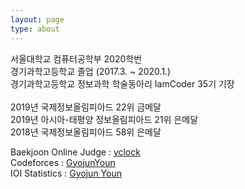 ```yaml
---
layout: page
type: about
---
```


<p>
  서울대학교 컴퓨터공학부 2020학번<br>
  경기과학고등학교 졸업 (2017.3. ~ 2020.1.)<br>
  경기과학고등학교 정보과학 학술동아리 IamCoder 35기 기장<br>
  <br>
  2019년 국제정보올림피아드 22위 금메달<br>
  2019년 아시아-태평양 정보올림피아드 21위 은메달<br>
  2018년 국제정보올림피아드 58위 은메달<br>
</p>

<p>
  Baekjoon Online Judge : <a href = "https://www.acmicpc.net/user/yclock">yclock</a><br>
  Codeforces : <a href = "https://codeforces.com/profile/GyojunYoun">GyojunYoun</a><br>
  IOI Statistics : <a href = "https://stats.ioinformatics.org/people/6638">Gyojun Youn</a><br>
</p>
